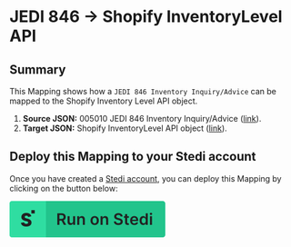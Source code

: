 # JEDI 846 -> Shopify InventoryLevel API

## Summary

This Mapping shows how a `JEDI 846 Inventory Inquiry/Advice` can be mapped to the Shopify Inventory Level API object.

1. **Source JSON:** 005010 JEDI 846 Inventory Inquiry/Advice ([link](https://edi.stedi.com/inspector?value=ISA*00*++++++++++*00*++++++++++*ZZ*VENDOR1++++++++*ZZ*VENDOR2++++++++*080901*0201*U*00401*000012911*0*T*%3E%7E%0AGS*IB*VENDOR1*VENDOR2*20080901*0201*12911*X*005010%7E%0AST*846*0001%7E%0ABIA*00*IP*201312111545*20131211*1545%7E%0AN1*WH*1234554321%7E%0ALIN*1*UP*12345%7E%0AQTY*33*100*EA%7E%0ALIN*1*UP*6789%7E%0AQTY*33*200*EA%7E%0ALIN*1*UP*10111213%7E%0AQTY*33*300*EA%7E%0ASE*6*0001%7E%0AGE*1*12911%7E%0AIEA*1*000012911%7E%0A&view=json)).
2. **Target JSON:** Shopify InventoryLevel API object ([link](https://shopify.dev/api/admin-rest/2021-10/resources/inventorylevel#[post]/admin/api/2021-10/inventory_levels/adjust.json)).

## Deploy this Mapping to your Stedi account

Once you have created a [Stedi account](https://terminal.stedi.com/sign-up?email=), you can deploy this Mapping by clicking on the button below:

[![Run on Stedi](./../RunOnStedi.svg)](https://stedi.com/app/mappings/import?mapping=https://raw.githubusercontent.com/Stedi/starter-kit/main/mappings-examples/jedi-846-shopify-inventorylevel/mapping.json&source_json=https://raw.githubusercontent.com/Stedi/starter-kit/main/mappings-examples/jedi-846-shopify-inventorylevel/jedi-846.json&target_json=https://raw.githubusercontent.com/Stedi/starter-kit/main/mappings-examples/jedi-846-shopify-inventorylevel/shopify-inventorylevel.json&referrer=starter-kit)

